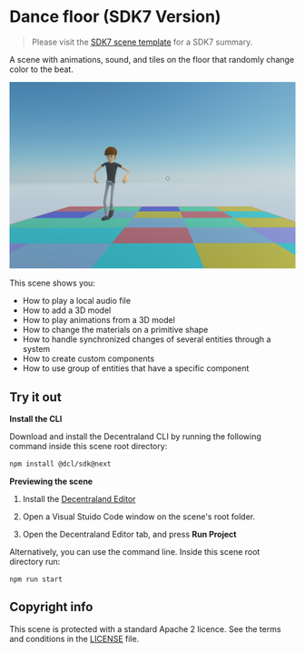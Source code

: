 # Dance floor (SDK7 Version)

> Please visit the [SDK7 scene template](https://github.com/decentraland/sdk7-scene-template) for a SDK7 summary.  

A scene with animations, sound, and tiles on the floor that randomly change color to the beat.

![](screenshot/screenshot.png)

This scene shows you:

- How to play a local audio file
- How to add a 3D model
- How to play animations from a 3D model
- How to change the materials on a primitive shape
- How to handle synchronized changes of several entities through a system
- How to create custom components 
- How to use group of entities that have a specific component

## Try it out

**Install the CLI**

Download and install the Decentraland CLI by running the following command inside this scene root directory:

```bash
npm install @dcl/sdk@next
```
 
**Previewing the scene**

1) Install the [Decentraland Editor](https://docs.decentraland.org/creator/development-guide/sdk7/editor/)

2) Open a Visual Stuido Code window on the scene's root folder.

3) Open the Decentraland Editor tab, and press **Run Project**

Alternatively, you can use the command line. Inside this scene root directory run:

```
npm run start
```

## Copyright info

This scene is protected with a standard Apache 2 licence. See the terms and conditions in the [LICENSE](/LICENSE) file.
